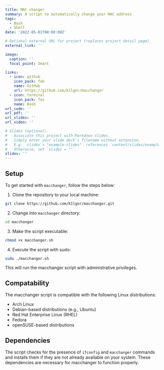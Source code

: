 ```yaml
---
title: MAC changer
summary: A script to automatically change your MAC address
tags:
  - Bash
  - Shell
date: '2022-05-01T00:00:00Z'

# Optional external URL for project (replaces project detail page).
external_link: ''

image:
  caption: ''
  focal_point: Smart

links:
  - icon: github
    icon_pack: fab
    name: GitHub
    url: https://github.com/k1lgor/macchanger
  - icon: terminal
    icon_pack: fas
    name: Bash
url_code: ''
url_pdf: ''
url_slides: ''
url_video: ''

# Slides (optional).
#   Associate this project with Markdown slides.
#   Simply enter your slide deck's filename without extension.
#   E.g. `slides = "example-slides"` references `content/slides/example-slides.md`.
#   Otherwise, set `slides = ""`.
slides: ''
---
```


## Setup

To get started with `macchanger`, follow the steps below:

1. Clone the repository to your local machine:

```bash
git clone https://github.com/k1lgor/macchanger.git
```

2. Change into `macchanger` directory:

```bash
cd macchanger
```

3. Make the script executable:

```bash
chmod +x macchanger.sh
```

4. Execute the script with sudo:

```bash
sudo ./macchanger.sh
```

This will run the macchanger script with administrative privileges.

## Compatability

The macchanger script is compatible with the following Linux distributions:

- Arch Linux
- Debian-based distributions (e.g., Ubuntu)
- Red Hat Enterprise Linux (RHEL)
- Fedora
- openSUSE-based distributions

## Dependencies

The script checks for the presence of `ifconfig` and `macchanger` commands and installs them if they are not already available on your system. These dependencies are necessary for macchanger to function properly.
